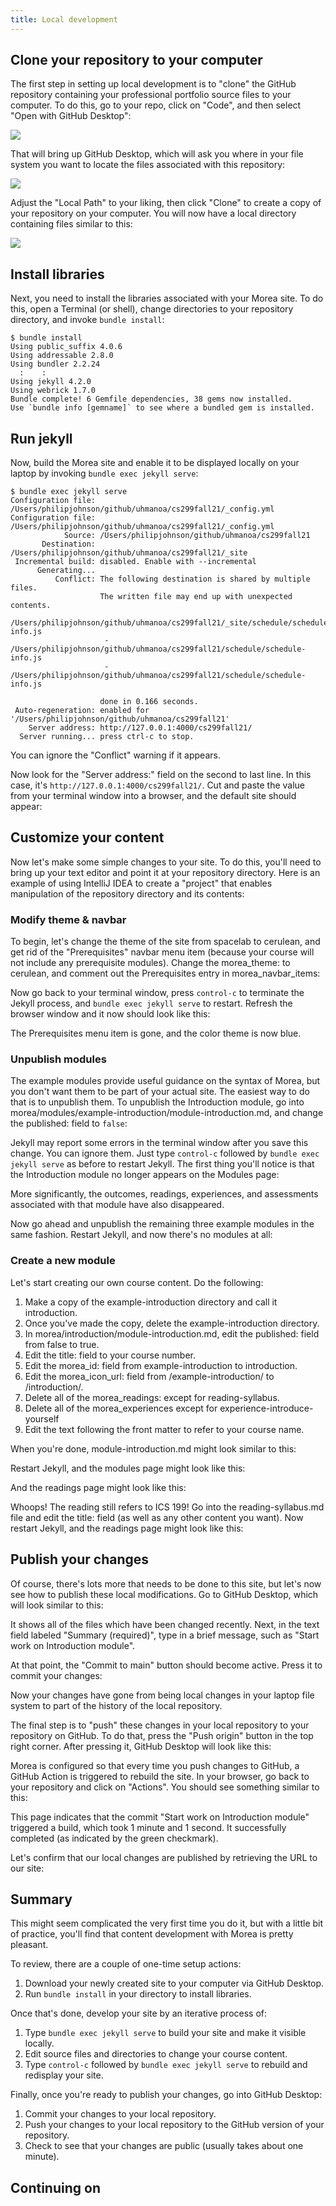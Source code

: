 ```yaml
---
title: Local development
---
```


## Clone your repository to your computer

The first step in setting up local development is to "clone" the GitHub repository containing your professional portfolio source files to your computer. To do this, go to your repo, click on "Code", and then select "Open with GitHub Desktop":

![](/img/user-guide/portfolio-download-desktop.png)


That will bring up GitHub Desktop, which will ask you where in your file system you want to locate the files associated with this repository:

![](/img/user-guide/desktop-clone-dialog.png)


Adjust the "Local Path" to your liking, then click "Clone" to create a copy of your repository on your computer. You will now have a local directory containing files similar to this:

![](/img/user-guide/local-repo-dir.png)

## Install libraries

Next, you need to install the libraries associated with your Morea site. To do this, open a Terminal (or shell), change directories to your repository directory, and invoke `bundle install`:

```shell
$ bundle install
Using public_suffix 4.0.6
Using addressable 2.8.0
Using bundler 2.2.24
  :    :
Using jekyll 4.2.0
Using webrick 1.7.0
Bundle complete! 6 Gemfile dependencies, 38 gems now installed.
Use `bundle info [gemname]` to see where a bundled gem is installed.
```

## Run jekyll

Now, build the Morea site and enable it to be displayed locally on your laptop by invoking `bundle exec jekyll serve`:

```shell
$ bundle exec jekyll serve
Configuration file: /Users/philipjohnson/github/uhmanoa/cs299fall21/_config.yml
Configuration file: /Users/philipjohnson/github/uhmanoa/cs299fall21/_config.yml
            Source: /Users/philipjohnson/github/uhmanoa/cs299fall21
       Destination: /Users/philipjohnson/github/uhmanoa/cs299fall21/_site
 Incremental build: disabled. Enable with --incremental
      Generating...
          Conflict: The following destination is shared by multiple files.
                    The written file may end up with unexpected contents.
                    /Users/philipjohnson/github/uhmanoa/cs299fall21/_site/schedule/schedule-info.js
                     - /Users/philipjohnson/github/uhmanoa/cs299fall21/schedule/schedule-info.js
                     - /Users/philipjohnson/github/uhmanoa/cs299fall21/schedule/schedule-info.js

                    done in 0.166 seconds.
 Auto-regeneration: enabled for '/Users/philipjohnson/github/uhmanoa/cs299fall21'
    Server address: http://127.0.0.1:4000/cs299fall21/
  Server running... press ctrl-c to stop.
 ```

You can ignore the "Conflict" warning if it appears.

Now look for the "Server address:" field on the second to last line. In this case, it's `http://127.0.0.1:4000/cs299fall21/`. Cut and paste the value from your terminal window into a browser, and the default site should appear:


## Customize your content

Now let's make some simple changes to your site. To do this, you'll need to bring up your text editor and point it at your repository directory.  Here is an example of using IntelliJ IDEA to create a "project" that enables manipulation of the repository directory and its contents:


### Modify theme & navbar

To begin, let's change the theme of the site from spacelab to cerulean, and get rid of the "Prerequisites" navbar menu item (because your course will not include any prerequisite modules).  Change the morea_theme: to cerulean, and comment out the Prerequisites entry in morea_navbar_items:


Now go back to your terminal window, press `control-c` to terminate the Jekyll process, and `bundle exec jekyll serve` to restart. Refresh the browser window and it now should look like this:


The Prerequisites menu item is gone, and the color theme is now blue.

### Unpublish modules

The example modules provide useful guidance on the syntax of Morea, but you don't want them to be part of your actual site. The easiest way to do that is to unpublish them. To unpublish the Introduction module, go into morea/modules/example-introduction/module-introduction.md, and change the published: field to `false`:


Jekyll may report some errors in the terminal window after you save this change. You can ignore them. Just type `control-c` followed by `bundle exec jekyll serve` as before to restart Jekyll. The first thing you'll notice is that the Introduction module no longer appears on the Modules page:


More significantly, the outcomes, readings, experiences, and assessments associated with that module have also disappeared.

Now go ahead and unpublish the remaining three example modules in the same fashion. Restart Jekyll, and now there's no modules at all:


### Create a new  module

Let's start creating our own course content. Do the following:

   1. Make a copy of the example-introduction directory and call it introduction.
   2. Once you've made the copy, delete the example-introduction directory.
   3. In morea/introduction/module-introduction.md, edit the published: field from false to true.
   4. Edit the title: field to your course number.
   5. Edit the morea_id: field from example-introduction to introduction.
   6. Edit the morea_icon_url: field from /example-introduction/ to /introduction/.
   7. Delete all of the morea_readings: except for reading-syllabus.
   8. Delete all of the morea_experiences except for experience-introduce-yourself
   9. Edit the text following the front matter to refer to your course name.

When you're done, module-introduction.md might look similar to this:


Restart Jekyll, and the modules page might look like this:


And the readings page might look like this:


Whoops! The reading still refers to ICS 199!  Go into the reading-syllabus.md file and edit the title: field (as well as any other content you want).  Now restart Jekyll, and the readings page might look like this:


## Publish your changes

Of course, there's lots more that needs to be done to this site, but let's now see how to publish these local modifications.  Go to GitHub Desktop, which will look similar to this:


It shows all of the files which have been changed recently. Next, in the text field labeled "Summary (required)", type in a brief message, such as "Start work on Introduction module".

At that point, the "Commit to main" button should become active. Press it to commit your changes:


Now your changes have gone from being local changes in your laptop file system to part of the history of the local repository.

The final step is to "push" these changes in your local repository to your repository on GitHub. To do that, press the "Push origin" button in the top right corner. After pressing it, GitHub Desktop will look like this:


Morea is configured so that every time you push changes to GitHub, a GitHub Action is triggered to rebuild the site. In your browser, go back to your repository and click on "Actions". You should see something similar to this:


This page indicates that the commit "Start work on Introduction module" triggered a build, which took 1 minute and 1 second. It successfully completed (as indicated by the green checkmark).

Let's confirm that our local changes are published by retrieving the URL to our site:


## Summary

This might seem complicated the very first time you do it, but with a little bit of practice, you'll find that content development with Morea is pretty pleasant.

To review, there are a couple of one-time setup actions:

  1. Download your newly created site to your computer via GitHub Desktop.
  2. Run `bundle install` in your directory to install libraries.

Once that's done, develop your site by an iterative process of:

  1. Type `bundle exec jekyll serve` to build your site and make it visible locally.
  2. Edit source files and directories to change your course content.
  3. Type `control-c` followed by `bundle exec jekyll serve` to rebuild and redisplay your site.

Finally, once you're ready to publish your changes, go into GitHub Desktop:

  1. Commit your changes to your local repository.
  2. Push your changes to your local repository to the GitHub version of your repository.
  3. Check to see that your changes are public (usually takes about one minute).

## Continuing on
